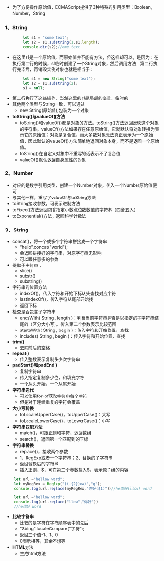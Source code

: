 + 为了方便操作原始值，ECMAScript提供了3种特殊的引用类型：Boolean，Number，String
### 1、String
```js
        let s1 = "some text";
        let s2 = s1.substring(1,s1.length);
        console.dir(s2);//ome text
```
+ 在这里s1是一个原始值，而原始值并不能有方法，但这样却可以，是因为：在执行第二行的时候，s1临时创建了一个String对象，然后调用方法，第二行执行完毕后，再销毁实例对象也就是相当于：
```js
        let s1 = new String("some text");
        let s2 = s1.substring(2);
        s1 = null;
```
+ 第二行执行了这些操作，当然这里的s1是局部的变量，临时的
+ 其他两个类型与String一致，可以通过
	+ new String(原始值);包装为一个对象
+ **toString()与valueOf()方法**
	+ toString()和valueOf()都是对象的方法。toString()方法返回反映这个对象的字符串。valueOf()方法如果存在任意原始值，它就默认将对象转换为表示它的原始值；对象是复合值，而大多数对象无法真正表示为一个原始值，因此默认的valueOf()方法简单地返回对象本身，而不是返回一个原始值。
	+ toString()在自定义对象中不重写的话表示不了复合值
	+ valueOf()默认返回自身属性的对象
### 2、Number
+ 对应的是数字引用类型，创建一个Number对象，传入一个Number原始值便可
+ 与其他一样，重写了valueOf与toString方法
+ toString接收参数，可表示进制方法
+ toFixed()方法返回包含指定小数点位数数值的字符串（四舍五入）
+ toExponential()方法，返回科学计数法
### 3、String
+ concat()，将一个或多个字符串拼接成一个字符串
	+ “hello”.concat("world");
	+ 会返回拼接好的字符串，对原字符串无影响
	+ 可以跟任意多的参数
+ 提取子字符串：
	+ slice()
	+ substr()
	+ substring()
+ 字符串的位置方法
	+ indexOf()，传入字符和开始下标从头查找对应字符
	+ lastIndexOf()，传入字符从尾部开始找
	+ 返回下标
+ 检查是否包含子字符串
	+ endsWith( String , length )：判断当前字符串是否是以指定的子字符串结尾的（区分大小写）。传入第二个参数表示比较范围
	+ startsWith( String , begin )：传入字符和开始位置，查找
	+ includes( String , begin )：传入字符和开始位置，查找
+ **trim()**
	+ 去除前后的空格
+ **repeat()**
	+ 传入整数表示复制多少次字符串
+ **padStart()和padEnd()**
	+ 复制字符串
	+ 传入指定复制多少位，和填充字符
	+ 一个从头开始，一个从尾开始
+ **字符串迭代**
	+ 可以使用for-of获取字符串每个字符
	+ 但是对于连续重复的字符会覆盖
+ **大小写转换**
	+ toLocaleUpperCase()，toUpperCase()：大写
	+ toLocaleLowerCase()，toLowerCase()：小写
+ **字符串匹配方法**
	+ match()，可跟正则和字符，返回数组
	+ search()，返回第一个匹配到的下标
+ **字符串替换**
	+ replace()，接收两个参数
	+ 1、RegExp或者一个字符串；2、替换的子字符串
	+ 返回替换后的字符串
	+ 插入正则，\$，可在第二个参数输入\$，表示原子组的内容
```js
	let url ="hellow word";
	let myRegRex = RegExp("((.{2})ow)","g");
	console.log(url.replace(myRegRex,"你好($1)"))//he你好(llow) word

	let url ="hellow word";
	console.log(url.replace("llow","你好"))
	//he你好 word

```
+ **比较字符串**
	+ 比较的是字符在字符顺序表中的先后
	+ "String".localeCompare("字符");
	+ 返回三个值-1、1、0
	+ 0表示相等，其余不想等
+ **HTML**方法
	+ 生成html方法
